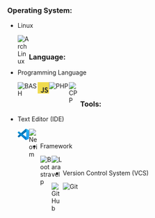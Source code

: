 ### Operating System:

- Linux

  <a href="https://archlinux.org">
    <img align="left" alt="Arch Linux" width="26px" src="https://upload.wikimedia.org/wikipedia/commons/a/a5/Archlinux-icon-crystal-64.svg" />
  </a>

<br>

### Language:

- Programming Language

  <a href="https://www.gnu.org/software/bash">
    <img align="left" alt="BASH" width="46px" src="https://upload.wikimedia.org/wikipedia/commons/8/82/Gnu-bash-logo.svg" />
  </a>

  <a href="https://www.javascript.com">
    <img align="left" alt="Javascript" width="26px" src="https://raw.githubusercontent.com/github/explore/80688e429a7d4ef2fca1e82350fe8e3517d3494d/topics/javascript/javascript.png" />
  </a>

  <a href="https://www.php.net">
    <img align="left" alt="PHP" width="46px" src="https://www.php.net/images/logos/new-php-logo.svg" />
  </a>

  <a href="https://isocpp.org">
    <img align="left" alt="CPP" width="26px" src="https://upload.wikimedia.org/wikipedia/commons/1/18/ISO_C%2B%2B_Logo.svg" />
  </a>

<br>

### Tools:

- Text Editor (IDE)
  
  <a href="https://code.visualstudio.com">
    <img align="left" alt="Visual Studio Code" width="26px" src="https://raw.githubusercontent.com/github/explore/80688e429a7d4ef2fca1e82350fe8e3517d3494d/topics/visual-studio-code/visual-studio-code.png" />
  </a>

  <a href="neovim.io">
    <img align="left"alt="Neovim" width="26px" src="https://www.vectorlogo.zone/logos/neovimio/neovimio-icon.svg" />
  </a>

<br>

- Framework

  <a href="https://getbootstrap.com">
    <img align="left" alt="Bootstrap" width="26px" src="https://upload.wikimedia.org/wikipedia/commons/b/b2/Bootstrap_logo.svg" />
  </a>

  <a href="https://laravel.com">
    <img align="left" alt="Laravel" width="26px" src="https://upload.wikimedia.org/wikipedia/commons/9/9a/Laravel.svg" />
  </a>

<br>

- Version Control System (VCS)

  <a href="https://github.com/" target="_blank">
    <img align="left" alt="GitHub" width="26px" src="https://github.githubassets.com/images/modules/logos_page/GitHub-Mark.png"/>
  </a>

  <a href="https://git-scm.com">
    <img align="left" alt="Git" width="46px" src="https://upload.wikimedia.org/wikipedia/commons/e/e0/Git-logo.svg" />
  </a> 
